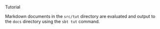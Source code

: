 Tutorial

Markdown documents in the `src/tut` directory are evaluated and output to the `docs` directory using the `sbt tut` command.

